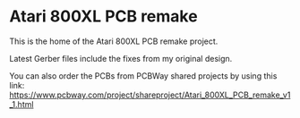 # Atari 800XL PCB remake

This is the home of the Atari 800XL PCB remake project.

Latest Gerber files include the fixes from my original design.

You can also order the PCBs from PCBWay shared projects by using this link:
https://www.pcbway.com/project/shareproject/Atari_800XL_PCB_remake_v1_1.html
